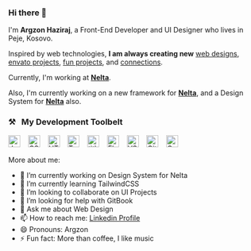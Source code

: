 ### Hi there 👋


I'm **Argzon Haziraj**, a Front-End Developer and UI Designer who lives in Peje, Kosovo.

Inspired by web technologies, **I am always creating new**  [web designs](https://behance.net/haziraj), [envato projects](https://codecanyon.net/user/dotifyio), [fun projects](https://github.com/argzon), and [connections](https://linkedin.com/in/haziraj).

Currently, I'm working at **[Nelta](https://nelta.de/)**. 

Also, I'm currently working on a new framework for  **[Nelta](https://www.npmjs.com/package/nelta-framework)**, and a Design System for **[Nelta](http://design.nelta.de)** also.


### ⚒&nbsp;&nbsp;&nbsp;My Development Toolbelt

<img alt="JavaScript" title="JavaScript" src="https://user-images.githubusercontent.com/1680157/87443764-4af82c80-c5cc-11ea-82c2-c368ee12cf6d.png" height="24">&nbsp;&nbsp;&nbsp;&nbsp;<img alt="CSS" title="CSS" src="https://user-images.githubusercontent.com/1680157/87443759-4a5f9600-c5cc-11ea-8ae0-715433c1f781.png" height="24">&nbsp;&nbsp;&nbsp;&nbsp;<img alt="HTML" title="HTML" src="https://user-images.githubusercontent.com/1680157/87443762-4af82c80-c5cc-11ea-85cf-57be0e83c169.png" height="24">&nbsp;&nbsp;&nbsp;&nbsp;<img alt="TypeScript" title="TypeScript" src="https://user-images.githubusercontent.com/1680157/87443766-4af82c80-c5cc-11ea-8a13-a651f150fa99.png" height="24">&nbsp;&nbsp;&nbsp;&nbsp;<img alt=" title=" title="Node.js" src="https://user-images.githubusercontent.com/1680157/87443758-4a5f9600-c5cc-11ea-8f63-92e126a1145b.png" height="24">&nbsp;&nbsp;&nbsp;&nbsp;<img alt="Flutter" title="Flutter" src="https://user-images.githubusercontent.com/1680157/87443756-49c6ff80-c5cc-11ea-9052-ecd76bb5ce81.png" height="24">&nbsp;&nbsp;&nbsp;&nbsp;<img alt="VS Code" title="VS Code" src="https://user-images.githubusercontent.com/1680157/87443751-492e6900-c5cc-11ea-9854-f82d4d921133.png" height="24">&nbsp;&nbsp;&nbsp;&nbsp;<img alt="Git" title="Git" src="https://user-images.githubusercontent.com/1680157/87443755-49c6ff80-c5cc-11ea-954a-579f7c72873a.png" height="24">&nbsp;&nbsp;&nbsp;&nbsp;<img alt="Google Chrome" title="Google Chrome" src="https://user-images.githubusercontent.com/1680157/87443745-47fd3c00-c5cc-11ea-878f-44f34572775e.png" height="24">


More about me:

- 🔭 I’m currently working on Design System for Nelta
- 🌱 I’m currently learning TailwindCSS
- 👯 I’m looking to collaborate on UI Projects
- 🤔 I’m looking for help with GitBook
- 💬 Ask me about Web Design
- 📫 How to reach me: [Linkedin Profile](https://linkedin.com/in/haziraj)
- 😄 Pronouns: Argzon
- ⚡ Fun fact: More than coffee, I like music
